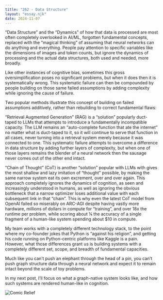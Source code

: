 ```yaml
---
title: "262 - Data Structure"
layout: "essay.njk"
date: 2024-11-07
---
```


“Data Structure” and the “Dynamics” of how that data is processed are most often completely overlooked in AI/ML, forgotten fundamental concepts, replaced with the “magical thinking” of assuming that neural networks can do anything and everything. People pay attention to specific variables like the dimensions of images and token counts, but ignore the dynamics of processing and the actual data structures, both used and needed, more broadly.

Like other instances of cognitive bias, sometimes this gross oversimplification poses no significant problems, but when it does then it is systematically wrong. This systematic failure can then be compounded by people building on those same failed assumptions by adding complexity while ignoring the cause of failure.

Two popular methods illustrate this concept of building on failed assumptions additively, rather than rebuilding to correct fundamental flaws:

“Retrieval Augmented Generation” (RAG) is a “solution” popularly duct-taped to LLMs that attempts to introduce a fundamentally incompatible capacity. The LLM remains an “auto-complete function that ate the internet” no matter what is duct-taped to it, so it will continue to serve that function in all cases, never turning into a retrieval system merely because it was connected to one. This systematic failure attempts to overcome a difference in data structure by adding further layers of complexity, but when one of those layers remains the blender of a neural network then the sausage never comes out of the other end intact.

“Chain of Thought” (CoT) is another “solution” popular with LLMs with gives the most shallow and lazy imitation of “thought” possible, by making the same narrow system eat its own excrement, over and over again. This approach completely ignores the dynamics of cognition, as seen and increasingly understood in humans, as well as ignoring the obvious bottleneck that a narrow optimizer loses additional value with each subsequent link in that “chain”. This is why even the latest CoT model from OpenAI failed so miserably on ARC-AGI despite having vastly more hardware, millions of dollars in compute for “training”, and over 18x the runtime per problem, while scoring about ¼ the accuracy of a single fragment of a human-like system spending about $10 in compute.

My team works with a completely different technology stack, to the point where my co-founder jokes that Python is “against his religion”, and getting his code running on Python-centric platforms like Kaggle is a pain. However, what those differences grant us is building systems with a completely different set, scope, and breadth of fundamental capacities. 

Much like you can’t push an elephant through the head of a pin, you can’t push graph structure data through a neural network and expect it to remain intact beyond the scale of toy problems. 

In my next post, I’ll focus on what a graph-native system looks like, and how such systems are rendered human-like in cognition.

![Comic Relief](https://media.licdn.com/dms/image/v2/D5622AQH-VZ6qPACEGQ/feedshare-shrink_800/feedshare-shrink_800/0/1729897518485?e=1736985600&v=beta&t=lGhoLpDD_YzWKxKiE2Ms6ZKQF69zZQWIjjUVhi81yRA)